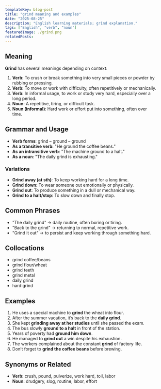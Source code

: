 ```yaml
---
templateKey: blog-post
title: "grind meaning and examples"
date: "2025-08-25"
description: "English learning materials; grind explanation."
tags: ["English", "verb", "noun"]
featuredImage: ./grind.png
relatedPosts:
---
```


## Meaning

**Grind** has several meanings depending on context:

1. **Verb**: To crush or break something into very small pieces or powder by rubbing or pressing.
2. **Verb**: To move or work with difficulty, often repetitively or mechanically.
3. **Verb**: In informal usage, to work or study very hard, especially over a long period.
4. **Noun**: A repetitive, tiring, or difficult task.
5. **Noun (informal)**: Hard work or effort put into something, often over time.

## Grammar and Usage

- **Verb forms**: grind – ground – ground
- **As a transitive verb**: "He ground the coffee beans."
- **As an intransitive verb**: "The machine ground to a halt."
- **As a noun**: "The daily grind is exhausting."

### Variations

- **Grind away (at sth)**: To keep working hard for a long time.
- **Grind down**: To wear someone out emotionally or physically.
- **Grind out**: To produce something in a dull or mechanical way.
- **Grind to a halt/stop**: To slow down and finally stop.

## Common Phrases

- "The daily grind" → daily routine, often boring or tiring.
- "Back to the grind" → returning to normal, repetitive work.
- "Grind it out" → to persist and keep working through something hard.

## Collocations

- grind coffee/beans
- grind flour/wheat
- grind teeth
- grind metal
- daily grind
- hard grind

## Examples

1. He uses a special machine to **grind** the wheat into flour.
2. After the summer vacation, it’s back to the **daily grind**.
3. She kept **grinding away at her studies** until she passed the exam.
4. The bus slowly **ground to a halt** in front of the station.
5. Years of poverty had **ground him down**.
6. He managed to **grind out** a win despite his exhaustion.
7. The workers complained about the constant **grind** of factory life.
8. Don’t forget to **grind the coffee beans** before brewing.

## Synonyms or Related

- **Verb**: crush, pound, pulverize, work hard, toil, labor
- **Noun**: drudgery, slog, routine, labor, effort
